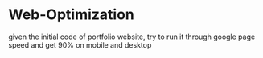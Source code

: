 # Web-Optimization
given the initial code of portfolio website, try to run it through google page speed and get 90% on mobile and desktop
